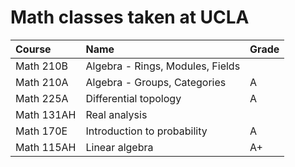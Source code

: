 # Math classes taken at UCLA

|Course|Name|Grade|
|:---|:---|:---|
|Math 210B|Algebra - Rings, Modules, Fields||
|Math 210A|Algebra - Groups, Categories|A|
|Math 225A|Differential topology|A|
|Math 131AH|Real analysis||
|Math 170E|Introduction to probability|A|
|Math 115AH|Linear algebra|A+|
